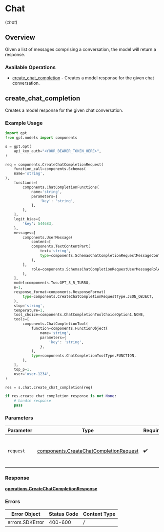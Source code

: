 # Chat
(*chat*)

## Overview

Given a list of messages comprising a conversation, the model will return a response.

### Available Operations

* [create_chat_completion](#create_chat_completion) - Creates a model response for the given chat conversation.

## create_chat_completion

Creates a model response for the given chat conversation.

### Example Usage

```python
import gpt
from gpt.models import components

s = gpt.Gpt(
    api_key_auth="<YOUR_BEARER_TOKEN_HERE>",
)

req = components.CreateChatCompletionRequest(
    function_call=components.Schemas(
    name='string',
),
    functions=[
        components.ChatCompletionFunctions(
            name='string',
            parameters={
                'key': 'string',
            },
        ),
    ],
    logit_bias={
        'key': 544683,
    },
    messages=[
        components.UserMessage(
            content=[
            components.TextContentPart(
                text='string',
                type=components.SchemasChatCompletionRequestMessageContentPartTextType.TEXT,
            ),
        ],
            role=components.SchemasChatCompletionRequestUserMessageRole.USER,
        ),
    ],
    model=components.Two.GPT_3_5_TURBO,
    n=1,
    response_format=components.ResponseFormat(
        type=components.CreateChatCompletionRequestType.JSON_OBJECT,
    ),
    stop='string',
    temperature=1,
    tool_choice=components.ChatCompletionToolChoiceOption1.NONE,
    tools=[
        components.ChatCompletionTool(
            function=components.FunctionObject(
                name='string',
                parameters={
                    'key': 'string',
                },
            ),
            type=components.ChatCompletionToolType.FUNCTION,
        ),
    ],
    top_p=1,
    user='user-1234',
)

res = s.chat.create_chat_completion(req)

if res.create_chat_completion_response is not None:
    # handle response
    pass
```

### Parameters

| Parameter                                                                                        | Type                                                                                             | Required                                                                                         | Description                                                                                      |
| ------------------------------------------------------------------------------------------------ | ------------------------------------------------------------------------------------------------ | ------------------------------------------------------------------------------------------------ | ------------------------------------------------------------------------------------------------ |
| `request`                                                                                        | [components.CreateChatCompletionRequest](../../models/components/createchatcompletionrequest.md) | :heavy_check_mark:                                                                               | The request object to use for the request.                                                       |


### Response

**[operations.CreateChatCompletionResponse](../../models/operations/createchatcompletionresponse.md)**
### Errors

| Error Object    | Status Code     | Content Type    |
| --------------- | --------------- | --------------- |
| errors.SDKError | 400-600         | */*             |
